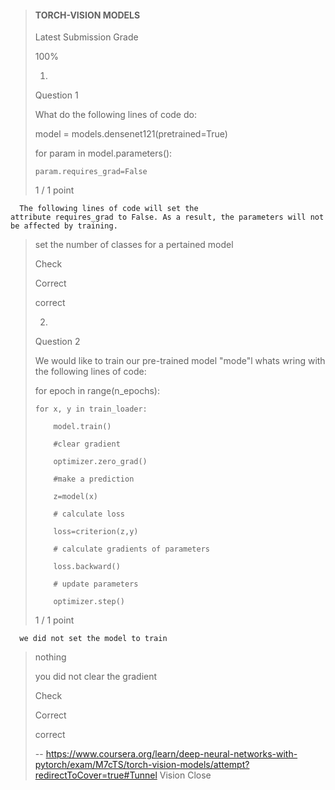 > #### TORCH-VISION MODELS
> 
> Latest Submission Grade
> 
> 100%
> 
> 1.
> 
> Question 1
> 
> What do the following lines of code do:
> 
> 
> model = models.densenet121(pretrained=True)
> 
> for param in model.parameters():
> 
>     param.requires_grad=False
> 
> 1 / 1 point
> 

      The following lines of code will set the attribute requires_grad to False. As a result, the parameters will not be affected by training. 
> 
>  set the number of classes for a pertained model 
> 
> Check
> 
> Correct
> 
> correct
> 
> 2.
> 
> Question 2
> 
> We would like to train our pre-trained model "mode"l whats wring with the following lines of code:
> 
> for epoch in range(n_epochs):
> 
>     for x, y in train_loader:
> 
>         model.train() 
> 
>         #clear gradient 
> 
>         optimizer.zero_grad()
> 
>         #make a prediction 
> 
>         z=model(x)
> 
>         # calculate loss 
> 
>         loss=criterion(z,y)
> 
>         # calculate gradients of parameters 
> 
>         loss.backward()
> 
>         # update parameters 
> 
>         optimizer.step() 
> 
> 
> 1 / 1 point
> 

      we did not set the model to train 
> 
>  nothing 
> 
>  you did not clear the gradient 
> 
> Check
> 
> Correct
> 
> correct
>
> -- https://www.coursera.org/learn/deep-neural-networks-with-pytorch/exam/M7cTS/torch-vision-models/attempt?redirectToCover=true#Tunnel Vision Close
